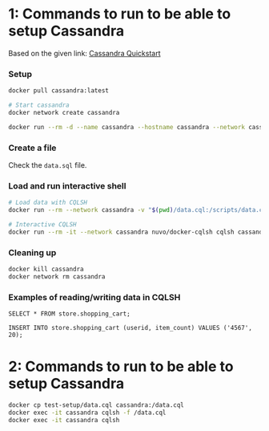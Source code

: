 # 1: Commands to run to be able to setup Cassandra

Based on the given link: [Cassandra Quickstart](https://cassandra.apache.org/_/quickstart.html)

### Setup

```sh
docker pull cassandra:latest
```

```sh
# Start cassandra
docker network create cassandra

docker run --rm -d --name cassandra --hostname cassandra --network cassandra cassandra
```

### Create a file

Check the `data.sql` file.

### Load and run interactive shell

```sh
# Load data with CQLSH
docker run --rm --network cassandra -v "$(pwd)/data.cql:/scripts/data.cql" -e CQLSH_HOST=cassandra -e CQLSH_PORT=9042 -e CQLVERSION=3.4.6 nuvo/docker-cqlsh
```

```sh
# Interactive CQLSH
docker run --rm -it --network cassandra nuvo/docker-cqlsh cqlsh cassandra 9042 --cqlversion='3.4.5'
```

### Cleaning up

```sh
docker kill cassandra
docker network rm cassandra
```

### Examples of reading/writing data in CQLSH

```cql
SELECT * FROM store.shopping_cart;
```

```cql
INSERT INTO store.shopping_cart (userid, item_count) VALUES ('4567', 20);
```

# 2: Commands to run to be able to setup Cassandra

```sh
docker cp test-setup/data.cql cassandra:/data.cql
docker exec -it cassandra cqlsh -f /data.cql
docker exec -it cassandra cqlsh
```
